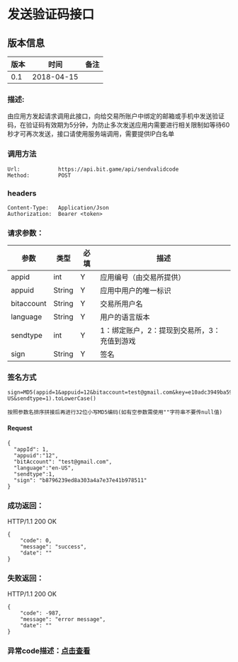 # 发送验证码接口

## 版本信息
版本 | 时间 |   备注
-- | -- |   --
0.1 | 2018-04-15

### 描述:
由应用方发起请求调用此接口，向给交易所账户中绑定的邮箱或手机中发送验证码，在验证码有效期为5分钟，为防止多次发送应用内需要进行相关限制如等待60秒才可再次发送，接口请使用服务端调用，需要提供IP白名单


### 调用方法

``` 
Url:            https://api.bit.game/api/sendvalidcode
Method:         POST

```
### headers

``` 
Content-Type:   Application/Json
Authorization:  Bearer <token>    

```
### 请求参数：


 参数           |     类型        |必填| 描述         
------------ |     -------------|--|         -----------
 appid    |   int |Y|   应用编号（由交易所提供）
 appuid   |   String  |Y|   应用中用户的唯一标识
 bitaccount    | String    |Y| 交易所用户名
 language   |   String  |Y|   用户的语言版本
 sendtype   |   int |Y |1：绑定账户，2：提现到交易所，3：充值到游戏
 sign     | String        |Y| 签名   
 
 
 ### 签名方式
 ```
 sign=MD5(appid=1&appuid=12&bitaccount=test@gmail.com&key=e10adc3949ba59abbe56e057f20f883e&language=en-US&sendtype=1).toLowerCase()
 
 按照参数名排序拼接后再进行32位小写MD5编码(如有空参数需使用""字符串不要传null值)
 ```
#### Request
  ```
 {
    "appId": 1,
    "appuid":"12",
    "bitAccount": "test@gmail.com",
    "language":"en-US",
    "sendtype":1,
    "sign": "b8796239ed8a303a4a7e37e41b978511"
 }
  ```

### 成功返回：
HTTP/1.1 200 OK
```
{
    "code": 0,
    "message": "success",
    "date": ""
}
```
### 失败返回：
HTTP/1.1 200 OK
``` 
{
    "code": -987,
    "message": "error message",
    "date": ""
}
```

### 异常code描述：[点击查看](https://github.com/BitGameEN/OpenAPI/blob/master/BitGame%E6%B8%B8%E6%88%8F%E5%AF%B9%E6%8E%A5%E6%96%87%E6%A1%A3.md)
